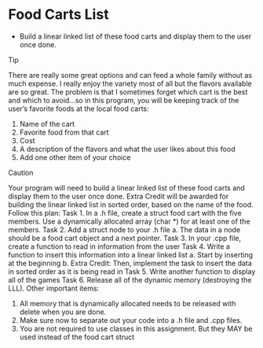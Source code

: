# Food Carts List
* Build a linear linked list of these food carts and display them to the user once done.

> [!TIP]
> There are really some great options and can feed a whole family without as much expense. I really enjoy the variety most of all but the flavors available are so great. The problem is that I sometimes forget which cart is the best and which to avoid…so in this program, you will be keeping track of the user’s favorite foods at the local food carts:
1. Name of the cart
2. Favorite food from that cart
3. Cost
4. A description of the flavors and what the user likes about this food
5. Add one other item of your choice

> [!CAUTION]
> Your program will need to build a linear linked list of these food carts and display them to the user once done.
Extra Credit will be awarded for building the linear linked list in sorted order, based on the name of the food.
Follow this plan:
> Task 1. In a .h file, create a struct food cart with the five members. Use a dynamically allocated array (char *) for at least one of the members.
> Task 2. Add a struct node to your .h file
a. The data in a node should be a food cart object and a next pointer.
> Task 3. In your .cpp file, create a function to read in information from the user
> Task 4. Write a function to insert this information into a linear linked list
a. Start by inserting at the beginning
b. Extra Credit: Then, implement the task to insert the data in sorted order as it is being read in
> Task 5. Write another function to display all of the games
> Task 6. Release all of the dynamic memory (destroying the LLL).
Other important items:
1. All memory that is dynamically allocated needs to be released with delete when you are done.
2. Make sure now to separate out your code into a .h file and .cpp files.
3. You are not required to use classes in this assignment. But they MAY be used instead of the food cart struct
